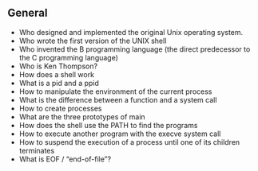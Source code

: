 ## General
- Who designed and implemented the original Unix operating system.
- Who wrote the first version of the UNIX shell
- Who invented the B programming language (the direct predecessor to the C programming language)
- Who is Ken Thompson?
- How does a shell work
- What is a pid and a ppid
- How to manipulate the environment of the current process
- What is the difference between a function and a system call
- How to create processes
- What are the three prototypes of main
- How does the shell use the PATH to find the programs
- How to execute another program with the execve system call
- How to suspend the execution of a process until one of its children terminates
- What is EOF / “end-of-file”?
